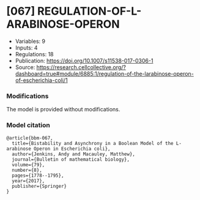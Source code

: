 # \[067\] REGULATION-OF-L-ARABINOSE-OPERON

 - Variables: 9
 - Inputs: 4
 - Regulations: 18
 - Publication: https://doi.org/10.1007/s11538-017-0306-1
 - Source: https://research.cellcollective.org/?dashboard=true#module/6885:1/regulation-of-the-larabinose-operon-of-escherichia-coli/1


### Modifications

The model is provided without modifications.

### Model citation

```
@article{bbm-067,
  title={Bistability and Asynchrony in a Boolean Model of the L-arabinose Operon in Escherichia coli},
  author={Jenkins, Andy and Macauley, Matthew},
  journal={Bulletin of mathematical biology},
  volume={79},
  number={8},
  pages={1778--1795},
  year={2017},
  publisher={Springer}
}

```

